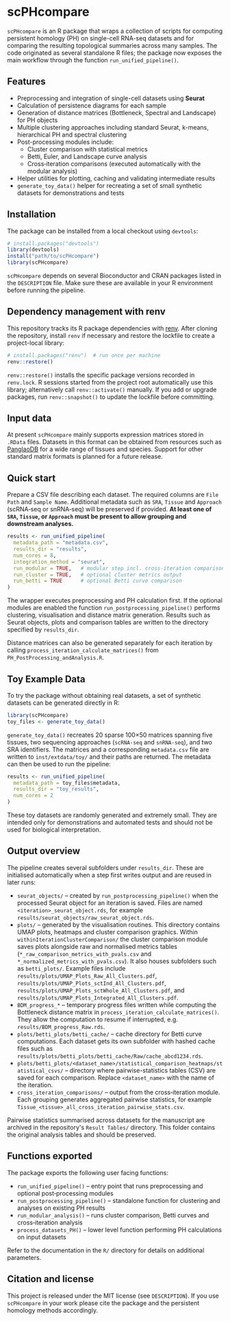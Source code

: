 # scPHcompare

`scPHcompare` is an R package that wraps a collection of scripts for computing persistent homology (PH) on single-cell RNA-seq datasets and for comparing the resulting topological summaries across many samples. The code originated as several standalone R files; the package now exposes the main workflow through the function `run_unified_pipeline()`.

## Features

* Preprocessing and integration of single-cell datasets using **Seurat**
* Calculation of persistence diagrams for each sample
* Generation of distance matrices (Bottleneck, Spectral and Landscape) for PH objects
* Multiple clustering approaches including standard Seurat, k-means, hierarchical PH and spectral clustering
* Post-processing modules include:
  * Cluster comparison with statistical metrics
  * Betti, Euler, and Landscape curve analysis
  * Cross‑iteration comparisons (executed automatically with the modular analysis)
* Helper utilities for plotting, caching and validating intermediate results
* `generate_toy_data()` helper for recreating a set of small synthetic datasets for demonstrations and tests

## Installation

The package can be installed from a local checkout using `devtools`:

```r
# install.packages("devtools")
library(devtools)
install("path/to/scPHcompare")
library(scPHcompare)
```

`scPHcompare` depends on several Bioconductor and CRAN packages listed in the `DESCRIPTION` file. Make sure these are available in your R environment before running the pipeline.

## Dependency management with renv

This repository tracks its R package dependencies with [renv](https://rstudio.github.io/renv/). After cloning the repository, install `renv` if necessary and restore the lockfile to create a project-local library:

```r
# install.packages("renv")  # run once per machine
renv::restore()
```

`renv::restore()` installs the specific package versions recorded in `renv.lock`. R sessions started from the project root automatically use this library; alternatively call `renv::activate()` manually. If you add or upgrade packages, run `renv::snapshot()` to update the lockfile before committing.

## Input data

At present `scPHcompare` mainly supports expression matrices stored in `.RData` files. Datasets in this format can be obtained from resources such as [PanglaoDB](https://panglaodb.se/) for a wide range of tissues and species. Support for other standard matrix formats is planned for a future release.

## Quick start

Prepare a CSV file describing each dataset. The required columns are `File Path` and `Sample Name`. Additional metadata such as `SRA`, `Tissue` and `Approach` (scRNA‑seq or snRNA‑seq) will be preserved if provided. **At least one of `SRA`, `Tissue`, or `Approach` must be present to allow grouping and downstream analyses.**

```r
results <- run_unified_pipeline(
  metadata_path = "metadata.csv",
  results_dir = "results",
  num_cores = 8,
  integration_method = "seurat",
  run_modular = TRUE,   # modular step incl. cross‑iteration comparisons
  run_cluster = TRUE,   # optional cluster metrics output
  run_betti = TRUE      # optional Betti curve comparison
)
```

The wrapper executes preprocessing and PH calculation first. If the optional modules are enabled the function `run_postprocessing_pipeline()` performs clustering, visualisation and distance matrix generation. Results such as Seurat objects, plots and comparison tables are written to the directory specified by `results_dir`.

Distance matrices can also be generated separately for each iteration by calling `process_iteration_calculate_matrices()` from `PH_PostProcessing_andAnalysis.R`.

## Toy Example Data

To try the package without obtaining real datasets, a set of synthetic datasets can be generated directly in R:

```r
library(scPHcompare)
toy_files <- generate_toy_data()
```

`generate_toy_data()` recreates 20 sparse 100×50 matrices spanning five tissues, two sequencing approaches (`scRNA-seq` and `snRNA-seq`), and two SRA identifiers. The matrices and a corresponding `metadata.csv` file are written to `inst/extdata/toy/` and their paths are returned. The metadata can then be used to run the pipeline:

```r
results <- run_unified_pipeline(
  metadata_path = toy_files$metadata,
  results_dir = "toy_results",
  num_cores = 2
)
```

These toy datasets are randomly generated and extremely small. They are intended only for demonstrations and automated tests and should not be used for biological interpretation.

## Output overview

The pipeline creates several subfolders under `results_dir`. These are
initialised automatically when a step first writes output and are reused
in later runs:

* `seurat_objects/` – created by `run_postprocessing_pipeline()` when the
  processed Seurat object for an iteration is saved. Files are named
  `<iteration>_seurat_object.rds`, for example
  `results/seurat_objects/raw_seurat_object.rds`.
* `plots/` – generated by the visualisation routines. This directory
  contains UMAP plots, heatmaps and cluster comparison graphics. Within
  `withinIterationClusterComparison/` the cluster comparison module saves
  plots alongside raw and normalised metrics tables
  (`*_raw_comparison_metrics_with_pvals.csv` and
  `*_normalized_metrics_with_pvals.csv`). It also houses subfolders such
  as `betti_plots/`. Example files include
  `results/plots/UMAP_Plots_Raw_All_Clusters.pdf`,
  `results/plots/UMAP_Plots_sctInd_All_Clusters.pdf`,
  `results/plots/UMAP_Plots_sctWhole_All_Clusters.pdf`, and
  `results/plots/UMAP_Plots_Integrated_All_Clusters.pdf`.
* `BDM_progress_*` – temporary progress files written while computing the
  Bottleneck distance matrix in `process_iteration_calculate_matrices()`.
  They allow the computation to resume if interrupted, e.g.
  `results/BDM_progress_Raw.rds`.
* `plots/betti_plots/betti_cache/` – cache directory for Betti curve
  computations. Each dataset gets its own subfolder with hashed cache
  files such as
  `results/plots/betti_plots/betti_cache/Raw/cache_abcd1234.rds`.
* `plots/betti_plots/<dataset_name>/statistical_comparison_heatmaps/statistical_csvs/`
  – directory where pairwise-statistics tables (CSV) are saved for each
  comparison. Replace `<dataset_name>` with the name of the iteration.
* `cross_iteration_comparisons/` – output from the cross‑iteration
  module. Each grouping generates aggregated pairwise statistics, for
  example `Tissue_<tissue>_all_cross_iteration_pairwise_stats.csv`.

Pairwise statistics summarised across datasets for the manuscript are archived in the repository's `Result Tables/` directory. This folder contains the original analysis tables and should be preserved.

## Functions exported

The package exports the following user facing functions:

* `run_unified_pipeline()` – entry point that runs preprocessing and optional post‑processing modules
* `run_postprocessing_pipeline()` – standalone function for clustering and analyses on existing PH results
* `run_modular_analysis()` – runs cluster comparison, Betti curves and cross‑iteration analysis
* `process_datasets_PH()` – lower level function performing PH calculations on input datasets


Refer to the documentation in the `R/` directory for details on additional parameters.

## Citation and license

This project is released under the MIT license (see `DESCRIPTION`). If you use `scPHcompare` in your work please cite the package and the persistent homology methods accordingly.
